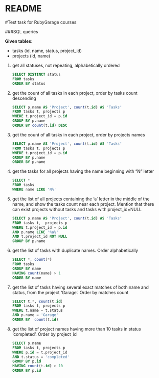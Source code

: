# README

#Test task for RubyGarage courses
 
###SQL queries
 
 **Given tables**:
 - tasks (id, name, status, project_id)
 - projects (id, name)
 
 1. get all statuses, not repeating, alphabetically ordered
 
    ```sql 
    SELECT DISTINCT status
    FROM tasks
    ORDER BY status
    ```
 2. get the count of all tasks in each project, order by tasks count descending
 
    ```sql
    SELECT p.name AS 'Project', count(t.id) AS 'Tasks'
    FROM tasks t, projects p
    WHERE t.project_id = p.id
    GROUP BY p.name
    ORDER BY count(t.id) DESC
    ```
 3. get the count of all tasks in each project, order by projects names

    ```sql
    SELECT p.name AS 'Project', count(t.id) AS 'Tasks'
    FROM tasks t, projects p
    WHERE t.project_id = p.id
    GROUP BY p.name
    ORDER BY p.name
    ```
 4. get the tasks for all projects having the name beginning with “N” letter

    ```sql
    SELECT *
    FROM tasks
    WHERE name LIKE 'N%'
    ```
 5. get the list of all projects containing the ‘a’ letter in the middle of the name, and
    show the tasks count near each project. Mention that there can exist projects without tasks and tasks with project_id=NULL

    ```sql
    SELECT p.name AS 'Project', count(t.id) AS 'Tasks'
    FROM tasks t,  projects p
    WHERE t.project_id = p.id 
    AND p.name LIKE '%a%'
    AND t.project_id NOT NULL
    GROUP BY p.name
    ```
 6. get the list of tasks with duplicate names. Order alphabetically

     ```sql
    SELECT *, count(*)
    FROM tasks
    GROUP BY name
    HAVING count(name) > 1
    ORDER BY name
     ```
 7. get the list of tasks having several exact matches of both name and status, from
    the project ‘Garage’. Order by matches count

    ```sql
    SELECT t.*, count(t.id)
    FROM tasks t, projects p
    WHERE t.name = t.status
    AND p.name = 'Garage'
    ORDER BY  count(t.id)
    ```
 8. get the list of project names having more than 10 tasks in status ‘completed’. Order
    by project_id 

    ```sql
    SELECT p.name
    FROM tasks t, projects p
    WHERE p.id = t.project_id
    AND t.status = 'completed'
    GROUP BY p.id
    HAVING count(t.id) > 10
    ORDER BY p.id
    ```
